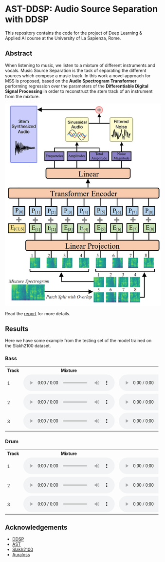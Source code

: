 # AST-DDSP: Audio Source Separation with DDSP

This repository contains the code for the project of Deep Learning & Applied AI course at the University of La Sapienza, Rome.

## Abstract

When listening to music, we listen to a mixture of different instruments and vocals.
Music Source Separation is the task of separating the different sources which compose a music track.
In this work a novel approach for MSS is proposed, based on the **Audio Spectrogram Transformer** performing regression over the parameters of the **Differentiable Digital Signal Processing** in order to reconstruct the stem track of an instrument from the mixture.

<div style="text-align: center;">
    <img src="report/ast-ddsp.jpg" alt="AST-DDSP" style="max-width: 512px;"/>
</div>

Read the [report](https://github.com/davegabe/ast-ddsp-mss/blob/main/report.pdf) for more details.

## Results

Here we have some example from the testing set of the model trained on the Slakh2100 dataset.

### Bass

<table>
    <tr>
        <th>Track</th>
        <th>Mixture</th>
        <th>Bass</th>
        <th>Bass (AST-DDSP)</th>
    </tr>
    <tr>
        <td>1</td>
        <td>
            <audio controls>
                <source src="audio/1/mix.wav" type="audio/wav">
                <a href="audio/1/mix.wav">Download</a>
                or <a href="https://davegabe.github.io/ast-ddsp-mss">GitHub Pages</a>
            </audio>
        </td>
        <td>
            <audio controls>
                <source src="audio/1/bass.wav" type="audio/wav">
                <a href="audio/1/bass.wav">Download</a>
                or <a href="https://davegabe.github.io/ast-ddsp-mss">GitHub Pages</a>
            </audio>
        </td>
        <td>
            <audio controls>
                <source src="audio/1/gen_bass.wav" type="audio/wav">
                <a href="audio/1/gen_bass.wav">Download</a>
                or <a href="https://davegabe.github.io/ast-ddsp-mss">GitHub Pages</a>
            </audio>
        </td>
    </tr>
    <tr>
        <td>2</td>
        <td>
            <audio controls>
                <source src="audio/2/mix.wav" type="audio/wav">
                <a href="audio/2/mix.wav">Download</a>
                or <a href="https://davegabe.github.io/ast-ddsp-mss">GitHub Pages</a>
            </audio>
        </td>
        <td>
            <audio controls>
                <source src="audio/2/bass.wav" type="audio/wav">
                <a href="audio/2/bass.wav">Download</a>
                or <a href="https://davegabe.github.io/ast-ddsp-mss">GitHub Pages</a>
            </audio>
        </td>
        <td>
            <audio controls>
                <source src="audio/2/gen_bass.wav" type="audio/wav">
                <a href="audio/2/gen_bass.wav">Download</a>
                or <a href="https://davegabe.github.io/ast-ddsp-mss">GitHub Pages</a>
            </audio>
        </td>
    </tr>
    <tr>
        <td>3</td>
        <td>
            <audio controls>
                <source src="audio/3/mix.wav" type="audio/wav">
                <a href="audio/3/mix.wav">Download</a>
                or <a href="https://davegabe.github.io/ast-ddsp-mss">GitHub Pages</a>
            </audio>
        </td>
        <td>
            <audio controls>
                <source src="audio/3/bass.wav" type="audio/wav">
                <a href="audio/3/bass.wav">Download</a>
                or <a href="https://davegabe.github.io/ast-ddsp-mss">GitHub Pages</a>
            </audio>
        </td>
        <td>
            <audio controls>
                <source src="audio/3/gen_bass.wav" type="audio/wav">
                <a href="audio/3/gen_bass.wav">Download</a>
                or <a href="https://davegabe.github.io/ast-ddsp-mss">GitHub Pages</a>
            </audio>
        </td>
    </tr>
</table>

### Drum

<table>
    <tr>
        <th>Track</th>
        <th>Mixture</th>
        <th>Drum</th>
        <th>Drum (AST-DDSP)</th>
    </tr>
    <tr>
        <td>1</td>
        <td>
            <audio controls>
                <source src="audio/1/mix.wav" type="audio/wav">
                <a href="audio/1/mix.wav">Download</a>
                or <a href="https://davegabe.github.io/ast-ddsp-mss">GitHub Pages</a>
            </audio>
        </td>
        <td>
            <audio controls>
                <source src="audio/1/drum.wav" type="audio/wav">
                <a href="audio/1/drum.wav">Download</a>
                or <a href="https://davegabe.github.io/ast-ddsp-mss">GitHub Pages</a>
            </audio>
        </td>
        <td>
            <audio controls>
                <source src="audio/1/gen_drum.wav" type="audio/wav">
                <a href="audio/1/gen_drum.wav">Download</a>
                or <a href="https://davegabe.github.io/ast-ddsp-mss">GitHub Pages</a>
            </audio>
        </td>
    </tr>
    <tr>
        <td>2</td>
        <td>
            <audio controls>
                <source src="audio/2/mix.wav" type="audio/wav">
                <a href="audio/2/mix.wav">Download</a>
                or <a href="https://davegabe.github.io/ast-ddsp-mss">GitHub Pages</a>
            </audio>
        </td>
        <td>
            <audio controls>
                <source src="audio/2/drum.wav" type="audio/wav">
                <a href="audio/2/drum.wav">Download</a>
                or <a href="https://davegabe.github.io/ast-ddsp-mss">GitHub Pages</a>
            </audio>
        </td>
        <td>
            <audio controls>
                <source src="audio/2/gen_drum.wav" type="audio/wav">
                <a href="audio/2/gen_drum.wav">Download</a>
                or <a href="https://davegabe.github.io/ast-ddsp-mss">GitHub Pages</a>
            </audio>
        </td>
    </tr>
    <tr>
        <td>3</td>
        <td>
            <audio controls>
                <source src="audio/3/mix.wav" type="audio/wav">
                <a href="audio/3/mix.wav">Download</a>
                or <a href="https://davegabe.github.io/ast-ddsp-mss">GitHub Pages</a>
            </audio>
        </td>
        <td>
            <audio controls>
                <source src="audio/3/drum.wav" type="audio/wav">
                <a href="audio/3/drum.wav">Download</a>
                or <a href="https://davegabe.github.io/ast-ddsp-mss">GitHub Pages</a>
            </audio>
        </td>
        <td>
            <audio controls>
                <source src="audio/3/gen_drum.wav" type="audio/wav">
                <a href="audio/3/gen_drum.wav">Download</a>
                or <a href="https://davegabe.github.io/ast-ddsp-mss">GitHub Pages</a>
            </audio>
        </td>
    </tr>
</table>

## Acknowledgements

-   [DDSP](https://github.com/acids-ircam/ddsp_pytorch)
-   [AST](https://github.com/YuanGongND/ast)
-   [Slakh2100](http://www.slakh.com/)
-   [Auraloss](https://github.com/csteinmetz1/auraloss)
